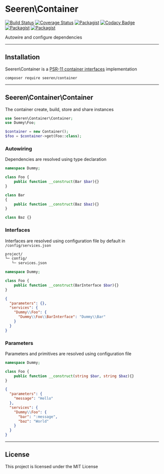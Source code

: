 # Seeren\Container

[![Build Status](https://travis-ci.org/seeren/container.svg?branch=master)](https://travis-ci.org/seeren/container) [![Coverage Status](https://coveralls.io/repos/github/seeren/container/badge.svg?branch=master)](https://coveralls.io/github/seeren/container?branch=master) [![Packagist](https://img.shields.io/packagist/dt/seeren/container.svg)](https://packagist.org/packages/seeren/container/stats) [![Codacy Badge](https://api.codacy.com/project/badge/Grade/4a0463fb5a084be5bda68e4e36d7c7ac)](https://www.codacy.com/app/seeren/container?utm_source=github.com&amp;utm_medium=referral&amp;utm_content=seeren/container&amp;utm_campaign=Badge_Grade) [![Packagist](https://img.shields.io/packagist/v/seeren/container.svg)](https://packagist.org/packages/seeren/container#) [![Packagist](https://img.shields.io/packagist/l/seeren/log.svg)](LICENSE)

Autowire and configure dependencies

___

## Installation

Seeren\Container is a [PSR-11 container interfaces](https://github.com/php-fig/fig-standards/blob/master/accepted/PSR-11-container.md) implementation

```
composer require seeren/container
```

___

## Seeren\Container\Container

The container create, build, store and share instances

```php
use Seeren\Container\Container;
use Dummy\Foo;

$container = new Container();
$foo = $container->get(Foo::class);
```

### Autowiring

Dependencies are resolved using type declaration

```php
namespace Dummy;

class Foo {
    public function __construct(Bar $bar){}
}

class Bar 
{
    public function __construct(Baz $baz){}
}

class Baz {}
```

### Interfaces

Interfaces are resolved using configuration file by default in `/config/services.json`

```bash
project/
└─ config/
   └─ services.json
```

```php
namespace Dummy;

class Foo {
    public function __construct(BarInterface $bar){}
}
```

```json
{
  "parameters": {},
  "services": {
    "Dummy\\Foo": {
      "Dummy\\Foo\\BarInterface": "Dummy\\Bar"
    }
  }
}
```

### Parameters

Parameters and primitives are resolved using configuration file

```php
namespace Dummy;

class Foo {
    public function __construct(string $bar, string $baz){}
}
```

```json
{
  "parameters": {
    "message": "Hello"
  },
  "services": {
    "Dummy\\Foo": {
      "bar": ":message",
      "baz": "World"
    }
  }
}
```

___

## License

This project is licensed under the MIT License